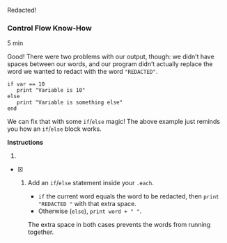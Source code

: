 Redacted!

### Control Flow Know-How

5 min

Good! There were two problems with our output, though: we didn’t have spaces between our words, and our program didn’t actually replace the word we wanted to redact with the word `"REDACTED"`.

```
if var == 10
   print "Variable is 10"
else
   print "Variable is something else"
end
```

We can fix that with some `if`/`else` magic! The above example just reminds you how an `if`/`else` block works.

**Instructions**

1. 
    
   - [x] 1. Add an `if`/`else` statement inside your `.each`.
    
	    - `if` the current word equals the word to be redacted, then `print "REDACTED "` with that extra space.
	    - Otherwise (`else`), `print word + " "`.
    
	    The extra space in both cases prevents the words from running together.
